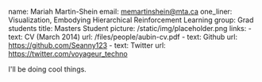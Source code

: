 name: Mariah Martin-Shein
email: memartinshein@mta.ca
one_liner: Visualization, Embodying Hierarchical Reinforcement Learning
group: Grad students
title: Masters Student
picture: /static/img/placeholder.png
links:
    - text: CV (March 2014)
      url: /files/people/aubin-cv.pdf
    - text: Github
      url: https://github.com/Seanny123
    - text: Twitter
      url: https://twitter.com/voyageur_techno

I'll be doing cool things.